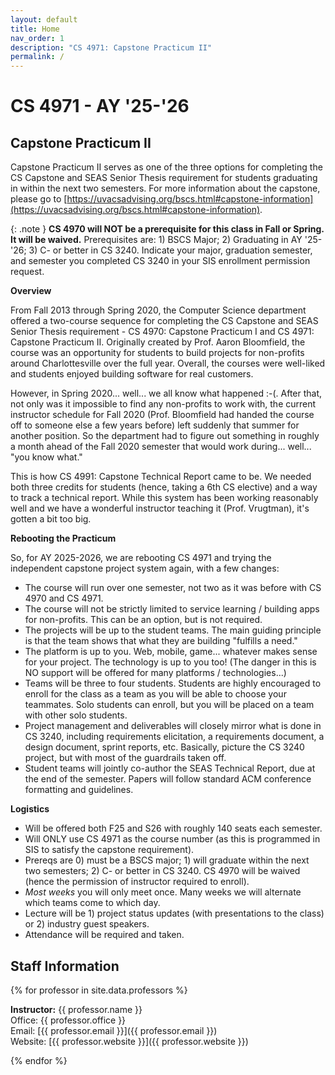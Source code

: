 ```yaml
---
layout: default
title: Home
nav_order: 1
description: "CS 4971: Capstone Practicum II"
permalink: /
---
```


# CS 4971 - AY '25-'26
## Capstone Practicum II

Capstone Practicum II serves as one of the three options for completing the CS Capstone and SEAS Senior Thesis requirement for students graduating in within the next two semesters.  For more information about the capstone, please go to [https://uvacsadvising.org/bscs.html#capstone-information](https://uvacsadvising.org/bscs.html#capstone-information).

{: .note }
__CS 4970 will NOT be a prerequisite for this class in Fall or Spring. It will be waived.__  Prerequisites are: 1) BSCS Major; 2) Graduating in AY '25-'26; 3) C- or better in CS 3240.  Indicate your major, graduation semester, and semester you completed CS 3240 in your SIS enrollment permission request.

__Overview__

From Fall 2013 through Spring 2020, the Computer Science department offered a two-course sequence for completing the CS Capstone and SEAS Senior Thesis requirement - CS 4970: Capstone Practicum I and CS 4971: Capstone Practicum II.  Originally created by Prof. Aaron Bloomfield, the course was an opportunity for students to build projects for non-profits around Charlottesville over the full year.  Overall, the courses were well-liked and students enjoyed building software for real customers.

However, in Spring 2020... well... we all know what happened :-(.  After that, not only was it impossible to find any non-profits to work with, the current instructor schedule for Fall 2020 (Prof. Bloomfield had handed the course off to someone else a few years before) left suddenly that summer for another position.  So the department had to figure out something in roughly a month ahead of the Fall 2020 semester that would work during... well... "you know what."  

This is how CS 4991: Capstone Technical Report came to be.  We needed both three credits for students (hence, taking a 6th CS elective) and a way to track a technical report.  While this system has been working reasonably well and we have a wonderful instructor teaching it (Prof. Vrugtman), it's gotten a bit too big.

__Rebooting the Practicum__

So, for AY 2025-2026, we are rebooting CS 4971 and trying the independent capstone project system again, with a few changes:

- The course will run over one semester, not two as it was before with CS 4970 and CS 4971.
- The course will not be strictly limited to service learning / building apps for non-profits.  This can be an option, but is not required.
- The projects will be up to the student teams.  The main guiding principle is that the team shows that what they are building "fulfills a need."
- The platform is up to you.  Web, mobile, game... whatever makes sense for your project.  The technology is up to you too!  (The danger in this is NO support will be offered for many platforms / technologies...)
- Teams will be three to four students.  Students are highly encouraged to enroll for the class as a team as you will be able to choose your teammates.  Solo students can enroll, but you will be placed on a team with other solo students.
- Project management and deliverables will closely mirror what is done in CS 3240, including requirements elicitation, a requirements document, a design document, sprint reports, etc.  Basically, picture the CS 3240 project, but with most of the guardrails taken off.
- Student teams will jointly co-author the SEAS Technical Report, due at the end of the semester.  Papers will follow standard ACM conference formatting and guidelines.

__Logistics__

- Will be offered both F25 and S26 with roughly 140 seats each semester.
- Will ONLY use CS 4971 as the course number (as this is programmed in SIS to satisfy the capstone requirement).
- Prereqs are 0) must be a BSCS major; 1) will graduate within the next two semesters; 2) C- or better in CS 3240.  CS 4970 will be waived (hence the permission of instructor required to enroll).
- _Most weeks_ you will only meet once.  Many weeks we will alternate which teams come to which day.
- Lecture will be 1) project status updates (with presentations to the class) or 2) industry guest speakers.
- Attendance will be required and taken.

## Staff Information

{% for professor in site.data.professors %}

__Instructor:__ {{ professor.name }}   
Office: {{ professor.office }}      
Email: [{{ professor.email }}]({{ professor.email }})   
Website: [{{ professor.website }}]({{ professor.website }})     

{% endfor %}